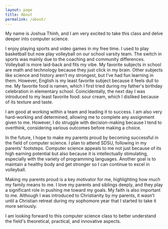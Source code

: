 ```yaml
---
layout: page
title: About
permalink: /about/
---
```



My name is Joshua Thinh, and I am very excited to take this class and delve deeper into computer science.

I enjoy playing sports and video games in my free time. I used to play basketball but now play volleyball on our school varsity team. The switch in sports was mainly due to the coaching and community differences. Volleyball is more laid-back and fits my vibe. My favorite subjects in school are math and technology because they just click in my brain. Other subjects like science and history aren’t my strongest, but I’ve had fun learning in them. However, English is my least favorite subject because it feels dull to me. My favorite food is ramen, which I first tried during my father's birthday celebration in elementary school. Coincidentally, the next day I was introduced to my least favorite food: sour cream, which I disliked because of its texture and taste.

I am good at working within a team and leading it to success. I am also very hard-working and determined, allowing me to complete any assignment given to me. However, I do struggle with decision-making because I tend to overthink, considering various outcomes before making a choice.

In the future, I hope to make my parents proud by becoming successful in the field of computer science. I plan to attend SDSU, following in my parents' footsteps. Computer science appeals to me not just because of its high earning potential but also because it is intellectually stimulating, especially with the variety of programming languages. Another goal is to maintain a healthy body and get stronger so I can continue to excel in volleyball.

Making my parents proud is a key motivator for me, highlighting how much my family means to me. I love my parents and siblings deeply, and they play a significant role in pushing me toward my goals. My faith is also important to me. Although I was introduced to Christianity by my parents, it wasn’t until a Christian retreat during my sophomore year that I started to take it more seriously.

I am looking forward to this computer science class to better understand the field's theoretical, practical, and innovative aspects.
